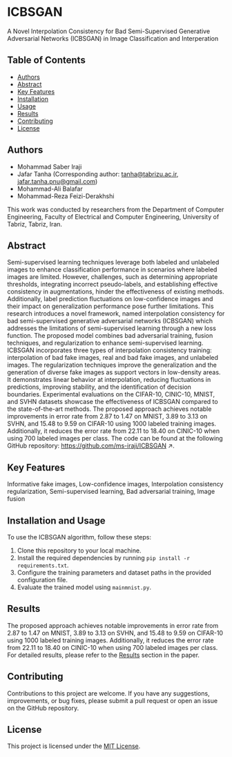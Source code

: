 # ICBSGAN
A Novel Interpolation Consistency for Bad Semi-Supervised Generative Adversarial Networks (ICBSGAN) in Image Classification and Interperation 

## Table of Contents
- [Authors](#authors)
- [Abstract](#abstract)
- [Key Features](#key-features)
- [Installation](#installation)
- [Usage](#usage)
- [Results](#results)
- [Contributing](#contributing)
- [License](#license)

## Authors

- Mohammad Saber Iraji
- Jafar Tanha (Corresponding author: tanha@tabrizu.ac.ir, jafar.tanha.pnu@gmail.com)
- Mohammad-Ali Balafar
- Mohammad-Reza Feizi-Derakhshi

This work was conducted by researchers from the Department of Computer Engineering, Faculty of Electrical and Computer Engineering, University of Tabriz, Tabriz, Iran.

## Abstract

Semi-supervised learning techniques leverage both labeled and unlabeled images to enhance classification performance in scenarios where labeled images are limited. However, challenges, such as determining appropriate thresholds, integrating incorrect pseudo-labels, and establishing effective consistency in augmentations, hinder the effectiveness of existing methods. Additionally, label prediction fluctuations on low-confidence images and their impact on generalization performance pose further limitations. This research introduces a novel framework, named interpolation consistency for bad semi-supervised generative adversarial networks (ICBSGAN) which addresses the limitations of semi-supervised learning through a new loss function. The proposed model combines bad adversarial training, fusion techniques, and regularization to enhance semi-supervised learning. ICBSGAN incorporates three types of interpolation consistency training: interpolation of bad fake images, real and bad fake images, and unlabeled images. The regularization techniques improve the generalization and the generation of diverse fake images as support vectors in low-density areas. It demonstrates linear behavior at interpolation, reducing fluctuations in predictions, improving stability, and the identification of decision boundaries. Experimental evaluations on the CIFAR-10, CINIC-10, MNIST, and SVHN datasets showcase the effectiveness of ICBSGAN compared to the state-of-the-art methods. The proposed approach achieves notable improvements in error rate from 2.87 to 1.47 on MNIST, 3.89 to 3.13 on SVHN, and 15.48 to 9.59 on CIFAR-10 using 1000 labeled training images. Additionally, it reduces the error rate from 22.11 to 18.40 on CINIC-10 when using 700 labeled images per class. The code can be found at the following GitHub repository: https://github.com/ms-iraji/ICBSGAN ↗.
## Key Features
Informative fake images, 
Low-confidence images, 
Interpolation consistency regularization, 
Semi-supervised learning, 
Bad adversarial training, 
Image fusion

## Installation and Usage

To use the ICBSGAN algorithm, follow these steps:

1. Clone this repository to your local machine.
2. Install the required dependencies by running `pip install -r requirements.txt`.
3. Configure the training parameters and dataset paths in the provided configuration file.
4. Evaluate the trained model using `mainmnist.py`.


## Results

 The proposed approach achieves notable improvements in error rate from 2.87 to 1.47 on MNIST, 3.89 to 3.13 on SVHN, and 15.48 to 9.59 on CIFAR-10 using 1000 labeled training images. Additionally, it reduces the error rate from 22.11 to 18.40 on CINIC-10 when using 700 labeled images per class.  For detailed results, please refer to the [Results](#results) section in the paper.


## Contributing

Contributions to this project are welcome. If you have any suggestions, improvements, or bug fixes, please submit a pull request or open an issue on the GitHub repository.

## License

This project is licensed under the [MIT License](LICENSE).
